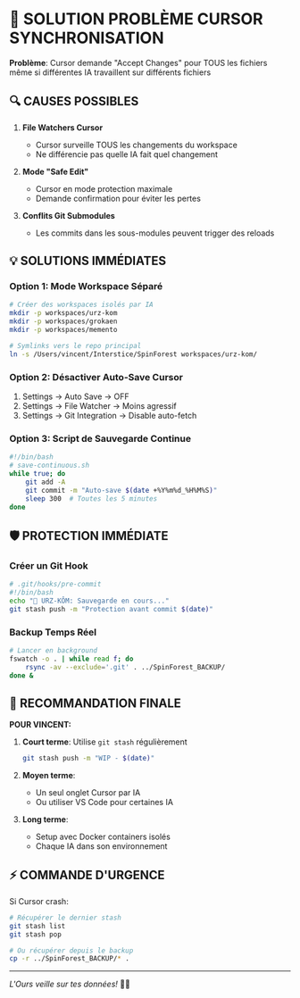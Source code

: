 # 🚨 SOLUTION PROBLÈME CURSOR SYNCHRONISATION

**Problème**: Cursor demande "Accept Changes" pour TOUS les fichiers même si différentes IA travaillent sur différents fichiers

## 🔍 CAUSES POSSIBLES

1. **File Watchers Cursor**
   - Cursor surveille TOUS les changements du workspace
   - Ne différencie pas quelle IA fait quel changement

2. **Mode "Safe Edit"**
   - Cursor en mode protection maximale
   - Demande confirmation pour éviter les pertes

3. **Conflits Git Submodules**
   - Les commits dans les sous-modules peuvent trigger des reloads

## 💡 SOLUTIONS IMMÉDIATES

### Option 1: Mode Workspace Séparé
```bash
# Créer des workspaces isolés par IA
mkdir -p workspaces/urz-kom
mkdir -p workspaces/grokaen
mkdir -p workspaces/memento

# Symlinks vers le repo principal
ln -s /Users/vincent/Interstice/SpinForest workspaces/urz-kom/
```

### Option 2: Désactiver Auto-Save Cursor
1. Settings → Auto Save → OFF
2. Settings → File Watcher → Moins agressif
3. Settings → Git Integration → Disable auto-fetch

### Option 3: Script de Sauvegarde Continue
```bash
#!/bin/bash
# save-continuous.sh
while true; do
    git add -A
    git commit -m "Auto-save $(date +%Y%m%d_%H%M%S)"
    sleep 300  # Toutes les 5 minutes
done
```

## 🛡️ PROTECTION IMMÉDIATE

### Créer un Git Hook
```bash
# .git/hooks/pre-commit
#!/bin/bash
echo "🐻 URZ-KÔM: Sauvegarde en cours..."
git stash push -m "Protection avant commit $(date)"
```

### Backup Temps Réel
```bash
# Lancer en background
fswatch -o . | while read f; do
    rsync -av --exclude='.git' . ../SpinForest_BACKUP/
done &
```

## 🎯 RECOMMANDATION FINALE

**POUR VINCENT:**

1. **Court terme**: Utilise `git stash` régulièrement
   ```bash
   git stash push -m "WIP - $(date)"
   ```

2. **Moyen terme**: 
   - Un seul onglet Cursor par IA
   - Ou utiliser VS Code pour certaines IA

3. **Long terme**: 
   - Setup avec Docker containers isolés
   - Chaque IA dans son environnement

## ⚡ COMMANDE D'URGENCE

Si Cursor crash:
```bash
# Récupérer le dernier stash
git stash list
git stash pop

# Ou récupérer depuis le backup
cp -r ../SpinForest_BACKUP/* .
```

---

*L'Ours veille sur tes données!* 🐻✨